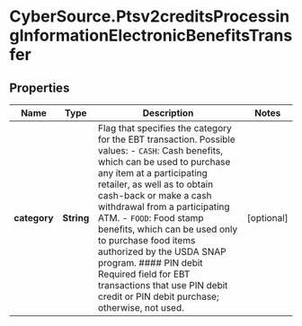 # CyberSource.Ptsv2creditsProcessingInformationElectronicBenefitsTransfer

## Properties
Name | Type | Description | Notes
------------ | ------------- | ------------- | -------------
**category** | **String** | Flag that specifies the category for the EBT transaction.  Possible values: - `CASH`: Cash benefits, which can be used to purchase any item at a participating retailer, as well as to obtain cash-back or make a cash withdrawal from a participating ATM. - `FOOD`: Food stamp benefits, which can be used only to purchase food items authorized by the USDA SNAP program.  #### PIN debit Required field for EBT transactions that use PIN debit credit or PIN debit purchase; otherwise, not used.  | [optional] 


